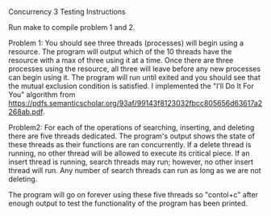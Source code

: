 Concurrency 3 Testing Instructions

Run make to compile problem 1 and 2.

Problem 1:
You should see three threads (processes) will begin using a resource. The program will output which of the 10 threads have the resource with a max of three using it at a time. Once there are three processes using the resource, all three will leave before any new processes can begin using it. The program will run until exited and you should see that the mutual exclusion condition is satisfied. I implemented the "I’ll Do It For You" algorithm from https://pdfs.semanticscholar.org/93af/99143f8123032fbcc805656d63617a2268ab.pdf.

Problem2:
For each of the operations of searching, inserting, and deleting there are five threads dedicated. The program's output shows the state of these threads as their functions are ran concurrently. If a delete thread is running, no other thread will be allowed to execute its critical piece. If an insert thread is running, search threads may run; however, no other insert thread will run. Any number of search threads can run as long as we are not deleting.

The program will go on forever using these five threads so "contol+c" after enough output to test the functionality of the program has been printed.
